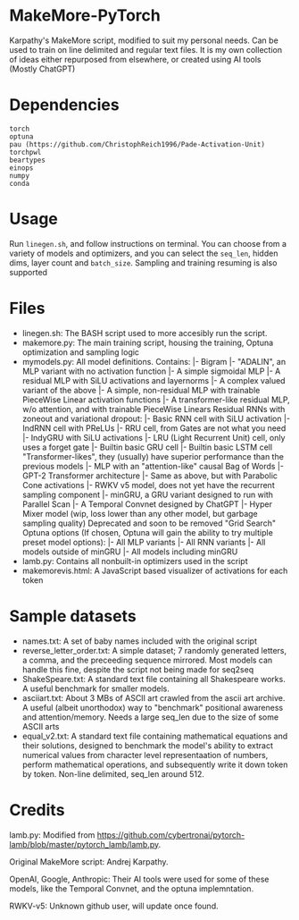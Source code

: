 # MakeMore-PyTorch
Karpathy's MakeMore script, modified to suit my personal needs. Can be used to train on line delimited and regular text files. It is my own collection of ideas either repurposed from elsewhere, or created using AI tools (Mostly ChatGPT)

# Dependencies
```
torch
optuna
pau (https://github.com/ChristophReich1996/Pade-Activation-Unit)
torchpwl
beartypes
einops
numpy
conda
```

# Usage
Run ```linegen.sh```, and follow instructions on terminal. You can choose from a variety of models and optimizers, and you can select the ```seq_len```, hidden dims, layer count and ```batch_size```.
Sampling and training resuming is also supported

# Files
- linegen.sh: The BASH script used to more accesibly run the script.
- makemore.py: The main training script, housing the training, Optuna optimization and sampling logic
- mymodels.py: All model definitions. Contains:
|- Bigram
|- "ADALIN", an MLP variant with no activation function
|- A simple sigmoidal MLP
|- A residual MLP with SiLU activations and layernorms
|- A complex valued variant of the above
|- A simple, non-residual MLP with trainable PieceWise Linear activation functions
|- A transformer-like residual MLP, w/o attention, and with trainable PieceWise Linears
Residual RNNs with zoneout and variational dropout:
|- Basic RNN cell with SiLU activation
|- IndRNN cell with PReLUs
|- RRU cell, from Gates are not what you need
|- IndyGRU with SiLU activations
|- LRU (Light Recurrent Unit) cell, only uses a forget gate
|- Builtin basic GRU cell
|- Builtin basic LSTM cell
"Transformer-likes", they (usually) have superior performance than the previous models
|- MLP with an "attention-like" causal Bag of Words
|- GPT-2 Transformer architecture
|- Same as above, but with Parabolic Cone activations
|- RWKV v5 model, does not yet have the recurrent sampling component
|- minGRU, a GRU variant designed to run with Parallel Scan
|- A Temporal Convnet designed by ChatGPT
|- Hyper Mixer model (wip, loss lower than any other model, but garbage sampling quality)
Deprecated and soon to be removed "Grid Search"
Optuna options (If chosen, Optuna will gain the ability to try multiple preset model options):
|- All MLP variants
|- All RNN variants
|- All models outside of minGRU
|- All models including minGRU
- lamb.py: Contains all nonbuilt-in optimizers used in the script
- makemorevis.html: A JavaScript based visualizer of activations for each token

# Sample datasets
- names.txt: A set of baby names included with the original script
- reverse_letter_order.txt: A simple dataset; 7 randomly generated letters, a comma, and the preceeding sequence mirrored. Most models can handle this fine, despite the script not being made for seq2seq
- ShakeSpeare.txt: A standard text file containing all Shakespeare works. A useful benchmark for smaller models.
- asciiart.txt: About 3 MBs of ASCII art crawled from the ascii art archive. A useful (albeit unorthodox) way to "benchmark" positional awareness and attention/memory. Needs a large seq_len due to the size of some ASCII arts
- equal_v2.txt: A standard text file containing mathematical equations and their solutions, designed to benchmark the model's ability to extract numerical values from character level representaation of numbers, perform mathematical operations, and subsequently write it down token by token. Non-line delimited, seq_len around 512.

# Credits
lamb.py: Modified from https://github.com/cybertronai/pytorch-lamb/blob/master/pytorch_lamb/lamb.py.

Original MakeMore script: Andrej Karpathy.

OpenAI, Google, Anthropic: Their AI tools were used for some of these models, like the Temporal Convnet, and the optuna implemntation.

RWKV-v5: Unknown github user, will update once found.
